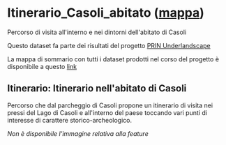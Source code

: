 # Itinerario_Casoli_abitato ([mappa](https://umap.openstreetmap.fr/it/map/itinerario_casoli_abitato_1084925))
Percorso di visita all'interno e nei dintorni dell'abitato di Casoli

Questo dataset fa parte dei risultati del progetto [PRIN Underlandscape](https://sites.google.com/view/prin-underlandscape/)

La mappa di sommario con tutti i dataset prodotti nel corso del progetto è disponibile a questo [link](https://umap.openstreetmap.fr/it/map/sommario_1044830)

## Itinerario: Itinerario nell'abitato di Casoli
Percorso che dal parcheggio di Casoli propone un itinerario di visita nei pressi del Lago di Casoli e all'interno del paese toccando vari punti di interesse di carattere storico-archeologico.

*Non è disponibile l'immagine relativa alla feature* 

